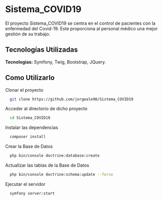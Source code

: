 # Sistema_COVID19

El proyecto Sistema_COVID19 se centra en el control de pacientes con la enfermedad del Covid-19. Este proporciona al personal médico una mejor gestión de su trabajo.

## Tecnologías Utilizadas

**Tecnologías:** Symfony, Twig, Bootstrap, JQuery.


## Como Utilizarlo

Clonar el proyecto

```bash
  git clone https://github.com/jorgeale90/Sistema_COVID19
```

Acceder al directorio de dicho proyecto

```bash
  cd Sistema_COVID19
```

Instalar las dependencias

```bash
  composer install
```

Crear la Base de Datos

```bash
  php bin/console doctrine:database:create
```

Actualizar las tablas de la Base de Datos

```bash
  php bin/console doctrine:schema:update --force
```

Ejecutar el servidor

```bash
  symfony server:start
```

[](https://github.com/jorgeale90/Sistema_COVID19/blob/develop/public/screenshot/1.png)
